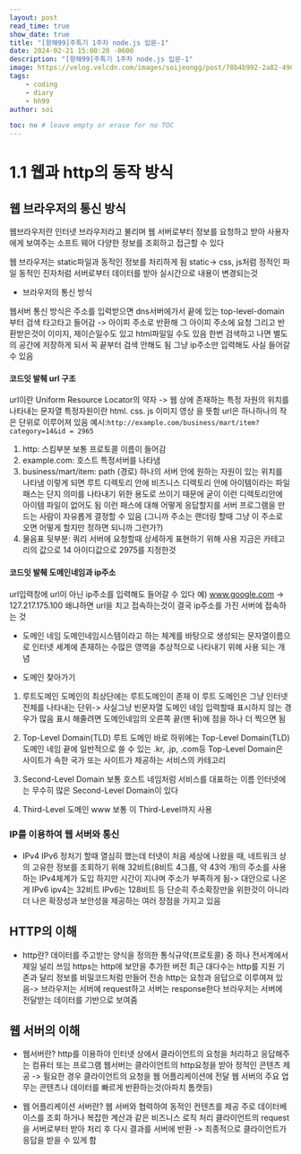```yaml
---
layout: post
read_time: true
show_date: true
title: "[항해99]주특기 1주차 node.js 입문-1"
date: 2024-02-21 15:00:20 -0600
description: "[항해99]주특기 1주차 node.js 입문-1"
image: https://velog.velcdn.com/images/soijeongg/post/78b4b992-2a82-4901-849f-8a001dabbf42/image.png
tags: 
    - coding
    - diary
    - hh99
author: soi

toc: no # leave empty or erase for no TOC
---
```


# 1.1 웹과 http의 동작 방식

## 웹 브라우저의 통신 방식
웹브라우저란
인터넷 브라우저라고 불리며 웹 서버로부터 정보를 요청하고 받아 사용자에게 보여주는 소프트 웨어 
다양한 정보를 조회하고 접근할 수 있다 

웹 브라우저는 static파일과 동적인 정보를 처리하게 됨 
static-> css, js처럼 정적인 파일
동적인 진자처럼 서버로부터 데이터를 받아 실시간으로 내용이 변경되는것

- 브라우저의 통신 방식

웹서버 통신 방식은 주소를 입력받으면 dns서버에가서 끝에 있는 top-level-domain 부터 검색 
타고타고 들어감 -> 아이피 주소로 반환해 그 아이피 주소에 요청
그리고 반환받은것이 이미지, 제이슨일수도 있고 html파일일 수도 있음
한번 검색하고 나면 별도의 공간에 저장하게 되서 꼭 끝부터 검색 안해도 됨
그냥 ip주소만 입력해도 사실 들어갈 수 있음

#### 코드잇 발췌 url 구조
url이란 Uniform Resource Locator의 약자 -> 웹 상에 존재하는 특정 자원의 위치를 나타내는 문자열
특정자원이란 html. css. js 이미지 영상 을 뜻함
url은 하나하나의 작은 단위로 이루어져 있음
예시:`http://example.com/business/mart/item?category=14&id = 2965`
1. http: 스킴부분 보통 프로토콜 이름이 들어감
2. example.com: 호스트 특정서버를 나타냄
3. business/mart/item: path (경로) 하나의 서버 안에 원하는 자원이 있는 위치를 나타냄
이렇게 되면 루트 디렉토리 안에 비즈니스 디렉토리 안에 아이템이라는 파일
패스는 단지 의미를 나타내기 위한 용도로 쓰이기 때문에 굳이 이런 디렉토리안에 아이템 파일이 없어도 됨
이런 패스에 대해 어떻게 응답할지를 서버 프로그램을 만드는 사람이 자유롭게 결정할 수 있음
(그니까 주소는 랜더링 할때 그냥 이 주소로 오면 어떻게 할지만 정하면 되니까 그런가?)
4. 물음표 뒷부분: 쿼리 서버에 요청할때 상세하게 표현하기 위해 사용
지금은 카테고리의 값으로 14 아이디값으로 2975를 지정한것

#### 코드잇 발췌 도메인네임과 ip주소
url입력창에 url이 아닌 ip주소를 입력해도 들어갈 수 있다 
예) www.google.com -> 127.217.175.100
왜냐하면 url을 치고 접속하는것이 결국 ip주소를 가진 서버에 접속하는 것

- 도메인 네임
도메인네임시스템이라고 하는 체계를 바탕으로 생성되는 문자열이름으로 인터넷 세계에 존재하는 수많은 영역을 추상적으로 나타내기 위헤 사용 되는 개념

- 도메인 찾아가기
1. 루트도메인
도메인의 최상단에는 루트도메인이 존재 
이 루트 도메인은 그냥 인터넷 전체를 나타내는 단위-> 사실그냥 빈문자열 도메인 네임 입력할때 표시하지 않는 경우가 많음
표시 해줄려면 도메인네임의 오른쪽 끝(맨 뒤)에 점을 하나 더 찍으면 됨

2.  Top-Level Domain(TLD)
루트 도메인 바로 하위에는  Top-Level Domain(TLD)
도메인 네임 끝에 일반적으로 쓸 수 있는 .kr, .jp, .com등
 Top-Level Domain은 사이트가 속한 국가 또는 사이트가 제공하는 서비스의 카테고리
 
3.  Second-Level Domain
보통 호스트 네임처럼 서비스를 대표하는 이름
인터넷에는 무수히 많은  Second-Level Domain이 있다 

4. Third-Level 도메인
www
보통 이 Third-Level까지 사용


### IP를 이용하여 웹 서버와 통신
- IPv4 IPv6
정처기 할때 열심히 했는데 
터넷이 처음 세상에 나왔을 때, 네트워크 상의 고유한 정보를 조회하기 위해 32비트(8비트 4그룹, 약 43억 개)의 주소를 사용하는 IPv4체계가 도입
하지만 시간이 지나며 주소가 부족하게 됨-> 대안으로 나온게  IPv6
ipv4는 32비트 IPv6는 128비트 등
단순히 주소확장만을 위한것이 아니라 더 나은 확장성과 보안성을 제공하는 여러 장점을 가지고 있음


## HTTP의 이해
- http란? 
데이터를 주고받는 양식을 정의한 통식규약(프로토콜) 중 하나 전서계에서 제일 널리 쓰임
https는 http에 보안을 추가한 버전 최근 대다수는 http를 지원 기존과 달리 정보를 비밀코드처럼 만들어 전송
http는 요청과 응답으로 이루여져 있음-> 브라우저는 서버에 request하고 서버는 response한다
브라우저는 서버에 전달받는 데이터를 기반으로 보여줌

## 웹 서버의 이해 
- 웹서버란?
http를 이용하야 인터넷 상에서 클라이언트의 요청을 처리하고 응답해주는 컴퓨터 또는 프로그램
웹서버는 클라이언트의 http요청을 받아 정적인 콘텐츠 제공 -> 필요한 경우 클라이언트의 요청을 웹 어플리케이션에 전달
웹 서버의 주요 업무는 콘텐츠나 데이터를 빠르게 반환하는것(아파치 톰캣등)

- 웹 어플리케이션 서버란?
웹 서버와 협력하여 동적인 컨텐츠를 제공
주로 데이터베이스를 조회 하거나 복잡한 계산과 같은 비즈니스 로직 처리
클라이언트의 request을 서버로부터 받아 처리 후 다시 결과를 서버에 반환 -> 최종적으로 클라이언트가 응답을 받을 수 있게 함
